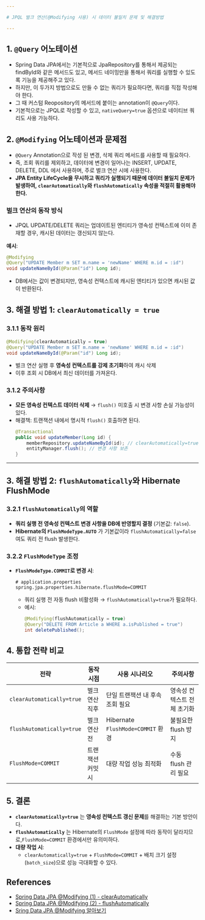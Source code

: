 ```yaml
---

# JPQL 벌크 연산(@Modifying 사용) 시 데이터 불일치 문제 및 해결방법

---
```


## 1. `@Query` 어노테이션

- Spring Data JPA에서는 기본적으로 JpaRepository를 통해서 제공되는 findById와 같은 메서드도 있고, 메서드 네이밍만을 통해서 쿼리를 실행할 수 있도록 기능을 제공해주고 있다.
- 하지만, 이 두가지 방법으로도 만들 수 없는 쿼리가 필요하다면, 쿼리를 직접 작성해야 한다.
- 그 때 커스텀 Reopository의 메서드에 붙이는 annotation이 `@Query`이다.
- 기본적으로는 JPQL로 작성할 수 있고, `nativeQuery=true` 옵션으로 네이티브 쿼리도 사용 가능하다.

## 2. `@Modifying` 어노테이션과 문제점
- `@Query` Annotation으로 작성 된 변경, 삭제 쿼리 메서드를 사용할 때 필요하다.
- 즉, 조회 쿼리를 제외하고, 데이터에 변경이 일어나는 INSERT, UPDATE, DELETE, DDL 에서 사용하며, 주로 벌크 연산 시에 사용한다.
- **JPA Entity LifeCycle을 무시하고 쿼리가 실행되기 때문에 데이터 불일치 문제가 발생하여, `clearAutomatically`와 `flushAutomatically` 속성을 적절히 활용해야 한다.**
### 벌크 연산의 동작 방식
- JPQL UPDATE/DELETE 쿼리는 업데이트된 엔티티가 영속성 컨텍스트에 이미 존재할 경우, 캐시된 데이터는 갱신되지 않는다.

**예시**:  
```java
@Modifying
@Query("UPDATE Member m SET m.name = 'newName' WHERE m.id = :id")
void updateNameById(@Param("id") Long id);
```
- DB에서는 값이 변경되지만, 영속성 컨텍스트에 캐시된 엔티티가 있으면 캐시된 값이 반환된다.

## 3. **해결 방법 1: `clearAutomatically = true`**  
### 3.1.1 동작 원리  
```java
@Modifying(clearAutomatically = true)
@Query("UPDATE Member m SET m.name = 'newName' WHERE m.id = :id")
void updateNameById(@Param("id") Long id);
```
- 벌크 연산 실행 후 **영속성 컨텍스트를 강제 초기화**하여 캐시 삭제 
- 이후 조회 시 DB에서 최신 데이터를 가져온다.

### 3.1.2 주의사항  
- **모든 영속성 컨텍스트 데이터 삭제** → `flush()` 미호출 시 변경 사항 손실 가능성이 있다.
- 해결책: 트랜잭션 내에서 명시적 `flush()` 호출하면 된다.
  ```java
  @Transactional
  public void updateMember(Long id) {
      memberRepository.updateNameById(id); // clearAutomatically=true
      entityManager.flush(); // 변경 사항 보존
  }
  ```

---

## 3. **해결 방법 2: `flushAutomatically`와 Hibernate FlushMode**  
### 3.2.1 `flushAutomatically`의 역할  
- **쿼리 실행 전 영속성 컨텍스트 변경 사항을 DB에 반영할지 결정** (기본값: `false`).  
- **Hibernate의 `FlushModeType.AUTO`** 가 기본값이라 `flushAutomatically=false`여도 쿼리 전 flush 발생한다.  

### 3.2.2 `FlushModeType` 조정  
- **`FlushModeType.COMMIT`로 변경 시**:  
  ```properties
  # application.properties
  spring.jpa.properties.hibernate.flushMode=COMMIT
  ```
  - 쿼리 실행 전 자동 flush 비활성화 → `flushAutomatically=true`가 필요하다.  
  - 예시:  
    ```java
    @Modifying(flushAutomatically = true)
    @Query("DELETE FROM Article a WHERE a.isPublished = true")
    int deletePublished();
    ```

## 4. **통합 전략 비교**  
| 전략                   | 동작 시점                | 사용 시나리오                  | 주의사항                     |
|------------------------|-------------------------|-------------------------------|-----------------------------|
| `clearAutomatically=true` | 벌크 연산 직후         | 단일 트랜잭션 내 후속 조회 필요 | 영속성 컨텍스트 전체 초기화 |
| `flushAutomatically=true` | 벌크 연산 전          | Hibernate `FlushMode=COMMIT` 환경 | 불필요한 flush 방지         |
| `FlushMode=COMMIT`      | 트랜잭션 커밋 시        | 대량 작업 성능 최적화          | 수동 flush 관리 필요        |


## 5. 결론  
- **`clearAutomatically=true`** 는 **영속성 컨텍스트 갱신 문제**를 해결하는 기본 방안이다.  
- **`flushAutomatically`** 는 Hibernate의 `FlushMode` 설정에 따라 동작이 달라지므로,`FlushMode=COMMIT` 환경에서만 유의미하다.
- **대량 작업 시**:  
  - `clearAutomatically=true` + `FlushMode=COMMIT` + 배치 크기 설정(`batch_size`)으로 성능 극대화할 수 있다. 

## References
- [Spring Data JPA @Modifying (1) - clearAutomatically](https://devhyogeon.tistory.com/4)
- [Spring Data JPA @Modifying (2) - flushAutomatically](https://devhyogeon.tistory.com/5)
- [Sring Data JPA @Modifying 알아보기](https://joojimin.tistory.com/71)
